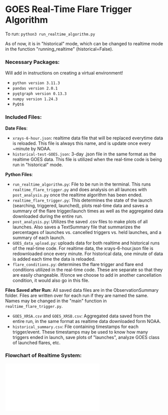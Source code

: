# GOES Real-Time Flare Trigger Algorithm

To run: `python3 run_realtime_algorithm.py`

As of now, it is in "historical" mode, which can be changed to realtime mode in the function "running_realtime" (historical=False).

### Necessary Packages: 
Will add in instructions on creating a virtual environment!
 - `python version 3.11.3`
 - `pandas version 2.0.1`
 - `pyqtgraph version 0.13.3`
 - `numpy version 1.24.3`
 - `PyQt6`
### Included Files: 

**Date Files**:
  - `xrays-6-hour.json`: realtime data file that will be replaced everytime data is reloaded. This file is always this name, and is update once every ~minute by NOAA.
  - `historical-test-GOES.json`: 3-day .json file in the same format as the realtime GOES data. This file is utilized when the real-time code is being run in "historical" mode.
  
**Python Files**:
 - `run_realtime_algorithm.py`: File to be run in the terminal. This runs `realtime_flare_trigger.py` and does analysis on all launces with `post_analysis.py` once the realtime algorithm has been ended. 
 - `realtime_flare_trigger.py`: This determines the state of the launch (searching, triggered, launched), plots real-time data and saves a summary of the flare trigger/launch times as well as the aggregated data downloaded during the entire run. 
 - `post_analysis.py`: Utilizes the saved .csv files to make plots of all launches. Also saves a TextSummary file that summarizes the percentages of launches vs. cancelled triggers vs. held launches, and a summary of each launch.
 - `GOES_data_upload.py`: uploads data for both realtime and historical runs of the real-time code. For realtime data, the xrays-6-hour.json file is redownloaded once every minute. For historical data, one minute of data is added each time the data is reloaded. 
  - `flare_conditions.py`: determines the flare trigger and flare end conditions utilized in the real-time code. These are separate so that they are easily changeable. If/once we choose to add in another cancellation condition, it would also go in this file.

**Files Saved after Run:**
All saved data files are in the ObservationSummary folder. Files are written over for each run if they are named the same. Names may be changed in the "main" function in `realtime_flare_trigger.py`.
  - `GOES_XRSA.csv` and `GOES_XRSB.csv`: Aggregated data saved from the entire run, in the same format as realtime data downloaded form NOAA.
  - `historical_summary.csv`: File containing timestamps for each trigger/event. These timestamps may be used to know how many triggers ended in launch, save plots of "launches", analyze GOES class of launched flares, etc. 

### Flowchart of Realtime System: 

![](algorithm_flowchart.pdf)